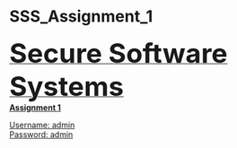 # SSS_Assignment_1
<u>

<font size="10" ><b>Secure Software Systems</b></font>
<br>
<b>Assignment 1</b>

  
  
  
Username: admin
<br>
Password: admin
